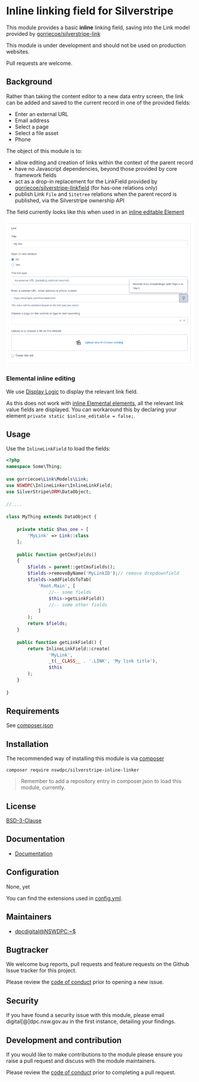 # Inline linking field for Silverstripe

This module provides a basic **inline** linking field, saving into the Link model provided by [gorriecoe/silverstripe-link](https://github.com/gorriecoe/silverstripe-link)

This module is under development and should not be used on production websites.

Pull requests are welcome.

## Background

Rather than taking the content editor to a new data entry screen, the link can be added and saved to the current record in one of the provided fields:

- Enter an external URL
- Email address
- Select a page
- Select a file asset
- Phone

The object of this module is to:

- allow editing and creation of links within the context of the parent record
- have no Javascript dependencies, beyond those provided by core framework fields
- act as a drop-in replacement for the LinkField provided by [gorriecoe/silverstripe-linkfield](https://github.com/gorriecoe/silverstripe-linkfield) (for has-one relations only)
- publish Link `File` and `Sitetree` relations when the parent record is published, via the Silverstripe ownership API

The field currently looks like this when used in an [inline editable Element](https://github.com/silverstripe/silverstripe-elemental)

<img src="./docs/img/pre-release.png">


### Elemental inline editing

We use [Display Logic](https://github.com/unclecheese/silverstripe-display-logic) to display the relevant link field.

As this does not work with [inline Elemental elements](https://github.com/silverstripe/silverstripe-elemental#in-line-editing), all the relevant link value fields are displayed. You can workaround this by declaring your element `private static $inline_editable = false;`.

## Usage

Use the `InlineLinkField` to load the fields:

```php
<?php
namespace Some\Thing;

use gorriecoe\Link\Models\Link;
use NSWDPC\InlineLinker\InlineLinkField;
use SilverStripe\ORM\DataObject;

//....

class MyThing extends DataObject {

    private static $has_one = [
        'MyLink' => Link::class
    ];

    public function getCmsFields()
    {
        $fields = parent::getCmsFields();
        $fields->removeByName('MyLinkID');// remove dropdownfield
        $fields->addFieldsToTab(
            'Root.Main', [
                //-- some fields
                $this->getLinkField()
                //-- some other fields
            ]
        );
        return $fields;
    }

    public function getLinkField() {
        return InlineLinkField::create(
                'MyLink',
                _t(__CLASS__ . '.LINK', 'My link title'),
                $this
        );
    }

}
```

## Requirements

See [composer.json](./composer.json)

## Installation

The recommended way of installing this module is via [composer](https://getcomposer.org/download/)

```shell
composer require nswdpc/silverstripe-inline-linker
```

> Remember to add a repository entry in composer.json to load this module, currently.

## License

[BSD-3-Clause](./LICENSE.md)

## Documentation

* [Documentation](./docs/en/001_index.md)

## Configuration

None, yet

You can find the extensions used in [config.yml](./_config/config.yml).

## Maintainers

+ [dpcdigital@NSWDPC:~$](https://dpc.nsw.gov.au)

## Bugtracker

We welcome bug reports, pull requests and feature requests on the Github Issue tracker for this project.

Please review the [code of conduct](./code-of-conduct.md) prior to opening a new issue.

## Security

If you have found a security issue with this module, please email digital[@]dpc.nsw.gov.au in the first instance, detailing your findings.

## Development and contribution

If you would like to make contributions to the module please ensure you raise a pull request and discuss with the module maintainers.

Please review the [code of conduct](./code-of-conduct.md) prior to completing a pull request.
